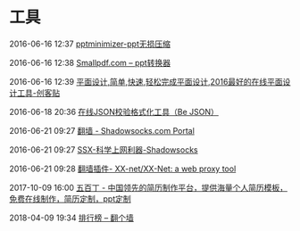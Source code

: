 # 工具

2016-06-16 12:37 [pptminimizer-ppt无损压缩](http://www.pptminimizer.com/chn/index.php)

2016-06-16 12:38 [Smallpdf.com – ppt转换器](https://smallpdf.com/cn)

2016-06-16 12:39 [平面设计,简单,快速,轻松完成平面设计,2016最好的在线平面设计工具-创客贴](http://www.chuangkit.com/index.html)

2016-06-18 20:36 [在线JSON校验格式化工具（Be JSON）](http://www.bejson.com/)

2016-06-21 09:27 [翻墙 - Shadowsocks.com Portal](https://portal.shadowsocks.com/)

2016-06-21 09:27 [SSX-科学上网利器-Shadowsocks](https://www.youss.org/)

2016-06-21 09:28 [翻墙插件- XX-net/XX-Net: a web proxy tool](https://github.com/XX-net/XX-Net)

2017-10-09 16:00 [五百丁 - 中国领先的简历制作平台，提供海量个人简历模板，免费在线制作，简历定制，ppt定制](http://www.500d.me/)

2018-04-09 19:34 [排行榜 – 翻个墙](https://fangeqiang.top/top.html)




